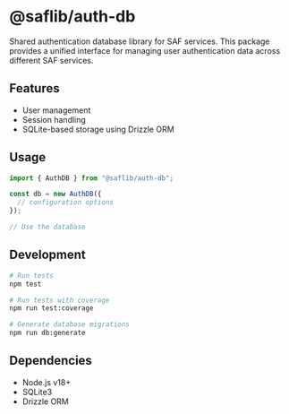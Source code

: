 # @saflib/auth-db

Shared authentication database library for SAF services. This package provides a unified interface for managing user authentication data across different SAF services.

## Features

- User management
- Session handling
- SQLite-based storage using Drizzle ORM

## Usage

```typescript
import { AuthDB } from "@saflib/auth-db";

const db = new AuthDB({
  // configuration options
});

// Use the database
```

## Development

```bash
# Run tests
npm test

# Run tests with coverage
npm run test:coverage

# Generate database migrations
npm run db:generate
```

## Dependencies

- Node.js v18+
- SQLite3
- Drizzle ORM
